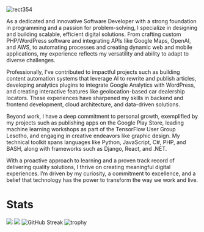 
![rect354](https://github.com/Munya-Marinda/Munya-Marinda/assets/84540577/75ed3647-15c2-4f1c-9922-fae2b8c3a00d)

As a dedicated and innovative Software Developer with a strong foundation in programming and a passion for problem-solving, I specialize in designing and building scalable, efficient digital solutions. From crafting custom PHP/WordPress software and integrating APIs like Google Maps, OpenAI, and AWS, to automating processes and creating dynamic web and mobile applications, my experience reflects my versatility and ability to adapt to diverse challenges.

Professionally, I’ve contributed to impactful projects such as building content automation systems that leverage AI to rewrite and publish articles, developing analytics plugins to integrate Google Analytics with WordPress, and creating interactive features like geolocation-based car dealership locators. These experiences have sharpened my skills in backend and frontend development, cloud architecture, and data-driven solutions.

Beyond work, I have a deep commitment to personal growth, exemplified by my projects such as publishing apps on the Google Play Store, leading machine learning workshops as part of the TensorFlow User Group Lesotho, and engaging in creative endeavors like graphic design. My technical toolkit spans languages like Python, JavaScript, C#, PHP, and BASH, along with frameworks such as Django, React, and .NET.

With a proactive approach to learning and a proven track record of delivering quality solutions, I thrive on creating meaningful digital experiences. I’m driven by my curiosity, a commitment to excellence, and a belief that technology has the power to transform the way we work and live.
 
# Stats
![](https://raw.githubusercontent.com/Munya-Marinda/Munya-Marinda/master/profile-summary-card-output/nord_dark/0-profile-details.svg)
![](https://raw.githubusercontent.com/Munya-Marinda/Munya-Marinda/master/profile-summary-card-output/nord_dark/3-stats.svg)
![GitHub Streak](https://github-readme-streak-stats.herokuapp.com/?user=Munya-Marinda&theme=algolia) ![trophy](https://github-profile-trophy.vercel.app/?username=Munya-Marinda&theme=darkhub)

